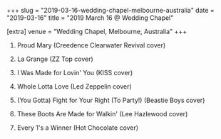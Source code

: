 +++
slug = "2019-03-16-wedding-chapel-melbourne-australia"
date = "2019-03-16"
title = "2019 March 16 @ Wedding Chapel"

[extra]
venue = "Wedding Chapel, Melbourne, Australia"
+++

 1. Proud Mary
    (Creedence Clearwater Revival cover)

 2. La Grange
    (ZZ Top cover)

 3. I Was Made for Lovin' You
    (KISS cover)

 4. Whole Lotta Love
    (Led Zeppelin cover)

 5. (You Gotta) Fight for Your Right (To Party!)
    (Beastie Boys cover)

 6. These Boots Are Made for Walkin'
    (Lee Hazlewood cover)

 7. Every 1's a Winner
    (Hot Chocolate cover)


